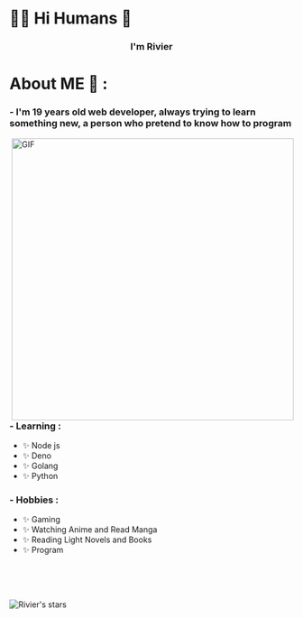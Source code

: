 
<!--
**RivierGrullon/RivierGrullon** is a ✨ _special_ ✨ repository because its `README.md` (this file) appears on your GitHub profile.

Here are some ideas to get you started:

- 🔭 I’m currently working on ...
- 🌱 I’m currently learning ...
- 👯 I’m looking to collaborate on ...
- 🤔 I’m looking for help with ...
- 💬 Ask me about ...
- 📫 How to reach me: ...
- 😄 Pronouns: ...
- ⚡ Fun fact: ...
-->


# :man_technologist: Hi Humans 👋



<h3 align="center">I'm Rivier</h3>



# About ME 💬 :

### - I'm 19 years  old web developer, always trying to learn something new, a person who pretend to know how to program
 

<img hight="400" width="500" alt="GIF" align="right" src="https://github.com/RivierGrullon/RivierGrullon/blob/master/assets/1936.gif">

### - Learning :
- ✨ Node js
- ✨ Deno
- ✨ Golang
- ✨ Python


### - Hobbies : 
- ✨ Gaming
- ✨ Watching Anime and Read Manga
- ✨ Reading Light Novels and Books
- ✨ Program


</br>
</br>
</br>

![Rivier's stars](https://github-readme-stats.vercel.app/api?username=RivierGrullon&show_icons=true)


